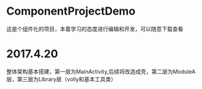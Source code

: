 # ComponentProjectDemo
这是个组件化的项目，本着学习的态度进行编辑和开发，可以随意下载查看

# 2017.4.20 
整体架构基本搭建，第一层为MainActivity,后续将改造成壳，第二层为ModuleA层，第三层为Library层（volly和基本工具类）



